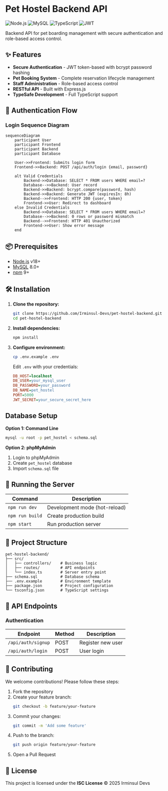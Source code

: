 # Pet Hostel Backend API

![Node.js](https://img.shields.io/badge/Node.js-18%2B-green)
![MySQL](https://img.shields.io/badge/MySQL-8.0%2B-blue)
![TypeScript](https://img.shields.io/badge/TypeScript-5.8%2B-3178C6)
![JWT](https://img.shields.io/badge/JWT-Authentication-orange)

Backend API for pet boarding management with secure authentication and role-based access control.

## ✨ Features

- **Secure Authentication** - JWT token-based with bcrypt password hashing
- **Pet Booking System** - Complete reservation lifecycle management
- **Staff Administration** - Role-based access control
- **RESTful API** - Built with Express.js
- **TypeSafe Development** - Full TypeScript support

## 🔐 Authentication Flow

### Login Sequence Diagram
```mermaid
sequenceDiagram
    participant User
    participant Frontend
    participant Backend
    participant Database

    User->>Frontend: Submits login form
    Frontend->>Backend: POST /api/auth/login {email, password}
    
    alt Valid Credentials
        Backend->>Database: SELECT * FROM users WHERE email=?
        Database-->>Backend: User record
        Backend->>Backend: bcrypt.compare(password, hash)
        Backend->>Backend: Generate JWT (expiresIn: 8h)
        Backend-->>Frontend: HTTP 200 {user, token}
        Frontend->>User: Redirect to dashboard
    else Invalid Credentials
        Backend->>Database: SELECT * FROM users WHERE email=?
        Database-->>Backend: 0 rows or password mismatch
        Backend-->>Frontend: HTTP 401 Unauthorized
        Frontend->>User: Show error message
    end
```

## 📦 Prerequisites

- [Node.js](https://nodejs.org/) v18+
- [MySQL](https://www.mysql.com/) 8.0+
- [npm](https://www.npmjs.com/) 9+

## 🛠️ Installation

1. **Clone the repository:**
   ```bash
   git clone https://github.com/Irminsul-Devs/pet-hostel-backend.git
   cd pet-hostel-backend
   ```

2. **Install dependencies:**
   ```bash
   npm install
   ```

3. **Configure environment:**
   ```bash
   cp .env.example .env
   ```
   Edit `.env` with your credentials:
   ```ini
   DB_HOST=localhost
   DB_USER=your_mysql_user
   DB_PASSWORD=your_password
   DB_NAME=pet_hostel
   PORT=5000
   JWT_SECRET=your_secure_secret_here
   ```
   
## Database Setup

**Option 1: Command Line**
```bash
mysql -u root -p pet_hostel < schema.sql
```

**Option 2: phpMyAdmin**
1. Login to phpMyAdmin
2. Create `pet_hostel` database
3. Import `schema.sql` file

## 🚀 Running the Server

| Command          | Description                     |
|------------------|---------------------------------|
| `npm run dev`    | Development mode (hot-reload)   |
| `npm run build`  | Create production build         |
| `npm start`      | Run production server          |

## 📂 Project Structure

```
pet-hostel-backend/
├── src/
│   ├── controllers/    # Business logic
│   ├── routes/         # API endpoints
│   └── index.ts        # Server entry point
├── schema.sql          # Database schema
├── .env.example        # Environment template
├── package.json        # Project configuration
└── tsconfig.json       # TypeScript settings
```

## 🔌 API Endpoints

### Authentication
| Endpoint            | Method | Description          |
|---------------------|--------|----------------------|
| `/api/auth/signup`  | POST   | Register new user    |
| `/api/auth/login`   | POST   | User login           |

## 🤝 Contributing

We welcome contributions! Please follow these steps:

1. Fork the repository
2. Create your feature branch:
   ```bash
   git checkout -b feature/your-feature
   ```
3. Commit your changes:
   ```bash
   git commit -m 'Add some feature'
   ```
4. Push to the branch:
   ```bash
   git push origin feature/your-feature
   ```
5. Open a Pull Request

## 📜 License

This project is licensed under the **ISC License** © 2025 Irminsul Devs